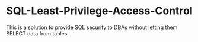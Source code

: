 # SQL-Least-Privilege-Access-Control
This is a solution to provide SQL security to DBAs without letting them SELECT data from tables
